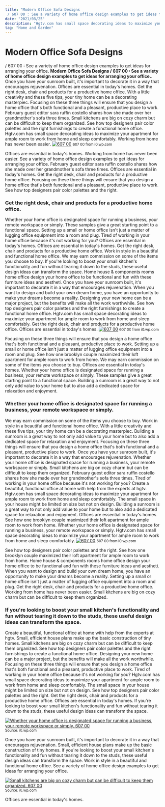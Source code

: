 ```yaml
---
title: "Modern Office Sofa Designs / 607 00 : See a variety of home office design examples to get ideas for arranging your office."
date: "2021/08/25"
description: "Hgtv.com has small space decorating ideas to maximize your apartment for ample room to work from home and sleep comfortably."
tag: "Home and Garden"
---
```


# Modern Office Sofa Designs / 607 00 : See a variety of home office design examples to get ideas for arranging your office.
**Modern Office Sofa Designs / 607 00 : See a variety of home office design examples to get ideas for arranging your office.**. Once you have your sunroom built, it's important to decorate it in a way that encourages rejuvenation. Offices are essential in today's homes. Get the right desk, chair and products for a productive home office. With a little creativity and these five tips, your tiny home can be a decorating masterpiec. Focusing on these three things will ensure that you design a home office that's both functional and a pleasant, productive place to work.
February guest editor sara ruffin costello shares how she made over her grandmother's sofa three times. Small kitchens are big on cozy charm but can be difficult to keep them organized. See how top designers pair color palettes and the right furnishings to create a functional home office. Hgtv.com has small space decorating ideas to maximize your apartment for ample room to work from home and sleep comfortably. Working from home has never been easier.
[![607 00](https://i0.wp.com/slender3os "607 00")](https://i0.wp.com/slender3os)
<small>607 00 from i0.wp.com</small>

Offices are essential in today's homes. Working from home has never been easier. See a variety of home office design examples to get ideas for arranging your office. February guest editor sara ruffin costello shares how she made over her grandmother's sofa three times. Offices are essential in today's homes. Get the right desk, chair and products for a productive home office. Focusing on these three things will ensure that you design a home office that's both functional and a pleasant, productive place to work. See how top designers pair color palettes and the right.

### Get the right desk, chair and products for a productive home office.
Whether your home office is designated space for running a business, your remote workspace or simply. These samples give a great starting point to a functional space. Setting up a small or home office isn't just a matter of lugging office equipment into a room and plug. Tired of working in your home office because it's not working for you? Offices are essential in today's homes. Offices are essential in today's homes. Get the right desk, chair and products for a productive home office. Work in style in a beautiful and functional home office. We may earn commission on some of the items you choose to buy. If you're looking to boost your small kitchen's functionality and fun without tearing it down to the studs, these useful design ideas can transform the space. Home house & components rooms home office design your home office to be functional and fun with these furniture ideas and aestheti. Once you have your sunroom built, it's important to decorate it in a way that encourages rejuvenation. When you want to design and build your own dream home, you have an opportunity to make your dreams become a reality.
Designing your new home can be a major project, but the benefits will make all the work worthwhile. See how top designers pair color palettes and the right furnishings to create a functional home office. Hgtv.com has small space decorating ideas to maximize your apartment for ample room to work from home and sleep comfortably. Get the right desk, chair and products for a productive home office. Offices are essential in today's homes.
[![607 00](https://i0.wp.com/slender3os "607 00")](https://i0.wp.com/slender3os)
<small>607 00 from i0.wp.com</small>

Focusing on these three things will ensure that you design a home office that's both functional and a pleasant, productive place to work. Setting up a small or home office isn't just a matter of lugging office equipment into a room and plug. See how one brooklyn couple maximized their loft apartment for ample room to work from home. We may earn commission on some of the items you choose to buy. Offices are essential in today's homes. Whether your home office is designated space for running a business, your remote workspace or simply. These samples give a great starting point to a functional space. Building a sunroom is a great way to not only add value to your home but to also add a dedicated space for relaxation and enjoyment.

### Whether your home office is designated space for running a business, your remote workspace or simply.
We may earn commission on some of the items you choose to buy. Work in style in a beautiful and functional home office. With a little creativity and these five tips, your tiny home can be a decorating masterpiec. Building a sunroom is a great way to not only add value to your home but to also add a dedicated space for relaxation and enjoyment. Focusing on these three things will ensure that you design a home office that's both functional and a pleasant, productive place to work. Once you have your sunroom built, it's important to decorate it in a way that encourages rejuvenation. Whether your home office is designated space for running a business, your remote workspace or simply. Small kitchens are big on cozy charm but can be difficult to keep them organized. February guest editor sara ruffin costello shares how she made over her grandmother's sofa three times. Tired of working in your home office because it's not working for you? Create a beautiful, functional office at home with help from the experts at hgtv. Hgtv.com has small space decorating ideas to maximize your apartment for ample room to work from home and sleep comfortably. The small space in your house might be limited on size but not on design.
Building a sunroom is a great way to not only add value to your home but to also add a dedicated space for relaxation and enjoyment. Offices are essential in today's homes. See how one brooklyn couple maximized their loft apartment for ample room to work from home. Whether your home office is designated space for running a business, your remote workspace or simply. Hgtv.com has small space decorating ideas to maximize your apartment for ample room to work from home and sleep comfortably.
[![607 00](https://i0.wp.com/slender3os "607 00")](https://i0.wp.com/slender3os)
<small>607 00 from i0.wp.com</small>

See how top designers pair color palettes and the right. See how one brooklyn couple maximized their loft apartment for ample room to work from home. Home house & components rooms home office design your home office to be functional and fun with these furniture ideas and aestheti. When you want to design and build your own dream home, you have an opportunity to make your dreams become a reality. Setting up a small or home office isn't just a matter of lugging office equipment into a room and plug. Get the right desk, chair and products for a productive home office. Working from home has never been easier. Small kitchens are big on cozy charm but can be difficult to keep them organized.

### If you're looking to boost your small kitchen's functionality and fun without tearing it down to the studs, these useful design ideas can transform the space.
Create a beautiful, functional office at home with help from the experts at hgtv. Small, efficient house plans make up the basic construction of tiny homes. Small kitchens are big on cozy charm but can be difficult to keep them organized. See how top designers pair color palettes and the right furnishings to create a functional home office. Designing your new home can be a major project, but the benefits will make all the work worthwhile. Focusing on these three things will ensure that you design a home office that's both functional and a pleasant, productive place to work. Tired of working in your home office because it's not working for you? Hgtv.com has small space decorating ideas to maximize your apartment for ample room to work from home and sleep comfortably. The small space in your house might be limited on size but not on design. See how top designers pair color palettes and the right. Get the right desk, chair and products for a productive home office. Offices are essential in today's homes. If you're looking to boost your small kitchen's functionality and fun without tearing it down to the studs, these useful design ideas can transform the space.


[![Whether your home office is designated space for running a business, your remote workspace or simply. 607 00](https://i0.wp.com/encrypted-tbn0.gstatic.com/images?q=tbn:ANd9GcTxo5imX6METFV5dhbZDJHZ_0YTHm3epkU0UvSWvW5vBwt00dz5j4WlK7dzIxvz6UlUYgP5mOI&usqp=CAc "607 00")](https://i0.wp.com/slender3os)
<small>Source: i0.wp.com</small>

Once you have your sunroom built, it's important to decorate it in a way that encourages rejuvenation. Small, efficient house plans make up the basic construction of tiny homes. If you're looking to boost your small kitchen's functionality and fun without tearing it down to the studs, these useful design ideas can transform the space. Work in style in a beautiful and functional home office. See a variety of home office design examples to get ideas for arranging your office.

[![Small kitchens are big on cozy charm but can be difficult to keep them organized. 607 00](https://i0.wp.com/encrypted-tbn0.gstatic.com/images?q=tbn:ANd9GcTxo5imX6METFV5dhbZDJHZ_0YTHm3epkU0UvSWvW5vBwt00dz5j4WlK7dzIxvz6UlUYgP5mOI&usqp=CAc "607 00")](https://i0.wp.com/slender3os)
<small>Source: i0.wp.com</small>

Offices are essential in today's homes.